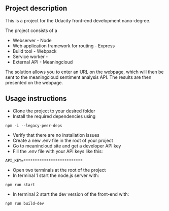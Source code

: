 ## Project description
This is a project for the Udacity front-end development nano-degree.

The project consists of a
- Webserver - Node
- Web application framework for routing - Express
- Build tool - Webpack
- Service worker -
- External API - Meaningcloud

The solution allows you to enter an URL on the webpage, which will then be sent to the meaningcloud sentiment analysis API.
The results are then presented on the webpage.
## Usage instructions

- Clone the project to your desired folder
- Install the required dependencies using
```
npm -i --legacy-peer-deps
```
- Verify that there are no installation issues
- Create a new .env file in the root of your project
- Go to meanincloud site and get a developer API key
- Fill the .env file with your API keys like this:
```
API_KEY=**************************
```
- Open two terminals at the root of the project
- In terminal 1 start the node.js server with:
```
npm run start
```
- In terminal 2 start the dev version of the front-end with:
```
npm run build-dev
```
